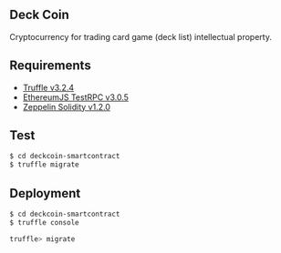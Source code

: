 ## Deck Coin

Cryptocurrency for trading card game (deck list) intellectual property.

## Requirements

- [Truffle v3.2.4](https://github.com/trufflesuite/truffle-core)
- [EthereumJS TestRPC v3.0.5](https://github.com/ethereumjs/testrpc)
- [Zeppelin Solidity v1.2.0](https://github.com/OpenZeppelin/zeppelin-solidity)

## Test

```bash
$ cd deckcoin-smartcontract
$ truffle migrate
```

## Deployment

```sh
$ cd deckcoin-smartcontract
$ truffle console
```
```sh
truffle> migrate
```
